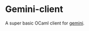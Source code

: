 # Gemini-client

A super basic OCaml client for [gemini](https://portal.mozz.us/gemini/gemini.circumlunar.space/).

